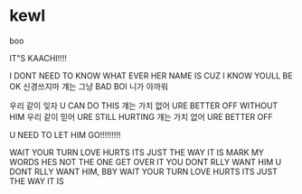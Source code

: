 # kewl
boo


IT"S KAACHI!!!!

I DONT NEED TO KNOW
WHAT EVER HER NAME IS
CUZ I KNOW YOULL BE OK
신경쓰지마 걔는 그냥 BAD BOI
니가 아까워

우리 같이 잊자
U CAN DO THIS
걔는 가치 없어 
URE BETTER OFF WITHOUT HIM
우리 같이 믿어 
URE STILL HURTING
걔는 가치 없어
URE BETTER OFF

U NEED TO LET HIM GO!!!!!!!!!

WAIT YOUR TURN LOVE HURTS
ITS JUST THE WAY IT IS
MARK MY WORDS HES NOT THE ONE
GET OVER IT
YOU DONT RLLY WANT HIM
U DONT RLLY WANT HIM, BBY
WAIT YOUR TURN LOVE HURTS
ITS JUST THE WAY IT IS
